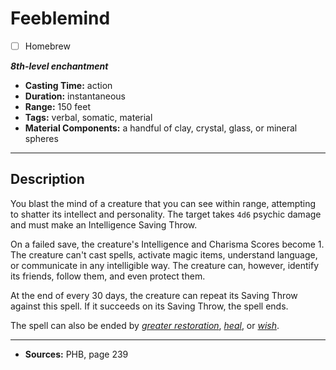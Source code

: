 # Feeblemind
- [ ] Homebrew

***8th-level enchantment***
- **Casting Time:** action
- **Duration:** instantaneous
- **Range:** 150 feet
- **Tags:** verbal, somatic, material
- **Material Components:** a handful of clay, crystal, glass, or mineral spheres

---

## Description
You blast the mind of a creature that you can see within range, attempting to shatter its intellect and personality.
The target takes `4d6` psychic damage and must make an Intelligence Saving Throw.

On a failed save, the creature's Intelligence and Charisma Scores become 1.
The creature can't cast spells, activate magic items, understand language, or communicate in any intelligible way.
The creature can, however, identify its friends, follow them, and even protect them.

At the end of every 30 days, the creature can repeat its Saving Throw against this spell.
If it succeeds on its Saving Throw, the spell ends.

The spell can also be ended by [*greater restoration*](./greater-restoration), [*heal*](./heal), or [*wish*](./wish).

---

- **Sources:** PHB, page 239
